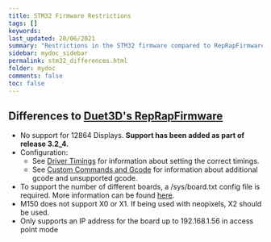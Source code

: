 ```yaml
---
title: STM32 Firmware Restrictions
tags: []
keywords: 
last_updated: 20/06/2021
summary: "Restrictions in the STM32 firmware compared to RepRapFirmware available on Duet3D hardware"
sidebar: mydoc_sidebar
permalink: stm32_differences.html
folder: mydoc
comments: false
toc: false
---
```


## Differences to [Duet3D's RepRapFirmware](https://github.com/Duet3D/RepRapFirmware)

* No support for 12864 Displays. **Support has been added as part of release 3.2_4.**  
* Configuration:
  * See [Driver Timings](driver_timings.html) for information about setting the correct timings.
  * See [Custom Commands and Gcode](custom.html) for information about additional gcode and unsupported gcode. 
* To support the number of different boards, a /sys/board.txt config file is required. More information can be found [here](board_txt.html).
* M150 does not support X0 or X1. If being used with neopixels, X2 should be used.  
* Only supports an IP address for the board up to 192.168.1.56 in access point mode